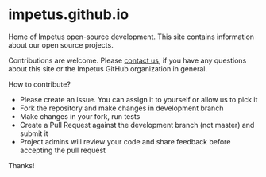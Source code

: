 # impetus.github.io

Home of Impetus open-source development. This site contains information about our open source projects.

Contributions are welcome. Please <a class="nav-link" href="https://www.impetus.com/contact" target="_blank">contact us</a>, if you have any questions about this site or the Impetus GitHub organization in general.

How to contribute?

- Please create an issue. You can assign it to yourself or allow us to pick it
- Fork the repository and make changes in development branch
- Make changes in your fork, run tests
- Create a Pull Request against the development branch (not master) and submit it
- Project admins will review your code and share feedback before accepting the pull request

Thanks!
